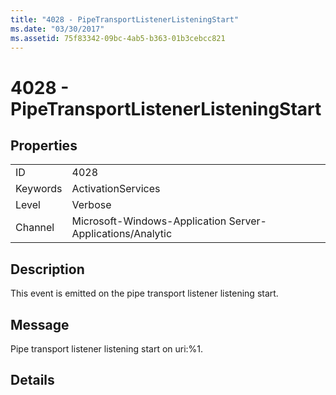 ```yaml
---
title: "4028 - PipeTransportListenerListeningStart"
ms.date: "03/30/2017"
ms.assetid: 75f83342-09bc-4ab5-b363-01b3cebcc821
---
```

# 4028 - PipeTransportListenerListeningStart
## Properties  


|||  
|-|-|  
|ID|4028|  
|Keywords|ActivationServices|  
|Level|Verbose|  
|Channel|Microsoft-Windows-Application Server-Applications/Analytic|  

## Description  
 This event is emitted on the pipe transport listener listening start.  

## Message  
 Pipe transport listener listening start on uri:%1.  

## Details
